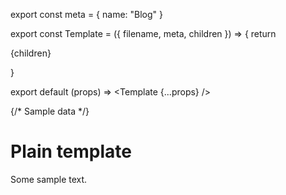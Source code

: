 export const meta = {
  name: "Blog"
}

export const Template = ({ filename, meta, children }) => {
  return <div className="p-8 sm:p-16 mx-auto max-w-screen-md w-full antialiased prose text-black">
    {children}
  </div>
}

export default (props) => <Template {...props} />

{/* Sample data */}

# Plain template

Some sample text.